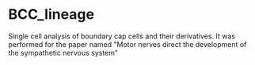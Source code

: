 # BCC_lineage
Single cell analysis of boundary cap cells and their derivatives. It was performed for the paper named "Motor nerves direct the development of the sympathetic nervous system"

